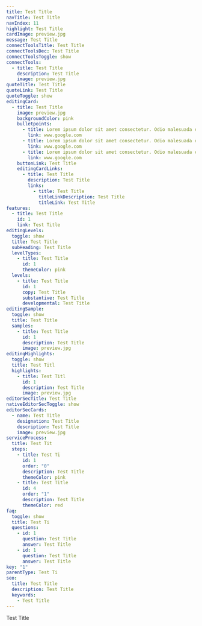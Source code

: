 ```yaml
---
title: Test Title
navTitle: Test Title
navIndex: 11
highlight: Test Title
cardImage: preview.jpg
message: Test Title
connectToolsTitle: Test Title
connectToolsDec: Test Title
connectToolsToggle: show
connectTools:
  - title: Test Title
    description: Test Title
    image: preview.jpg
quoteTitle: Test Title
quoteLink: Test Title
quoteToggle: show
editingCard:
  - title: Test Title
    image: preview.jpg
    backgroundColor: pink
    bulletpoints:
      - title: Lorem ipsum dolor sit amet consectetur. Odio malesuada eu fames dictum. Lorem ipsum dolor sit amet consectetur. Odio malesuada eu fames dictum
        link: www.google.com
      - title: Lorem ipsum dolor sit amet consectetur. Odio malesuada eu fames dictum. Lorem ipsum dolor sit amet consectetur. Odio malesuada eu fames dictum
        link: www.google.com
      - title: Lorem ipsum dolor sit amet consectetur. Odio malesuada eu fames dictum. Lorem ipsum dolor sit amet consectetur. Odio malesuada eu fames dictum
        link: www.google.com
    buttonLink: Test Title
    editingCardLinks:
      - title: Test Title
        description: Test Title
        links:
          - title: Test Title
            titleLinkDescription: Test Title
            titleLink: Test Title
features:
  - title: Test Title
    id: 1
    link: Test Title
editingLevels:
  toggle: show
  title: Test Title
  subHeading: Test Title
  levelTypes:
    - title: Test Title
      id: 1
      themeColor: pink
  levels:
    - title: Test Title
      id: 1
      copy: Test Title
      substantive: Test Title
      developmental: Test Title
editingSample:
  toggle: show
  title: Test Title
  samples:
    - title: Test Title
      id: 1
      description: Test Title
      image: preview.jpg
editingHighlights:
  toggle: show
  title: Test Titl
  highlights:
    - title: Test Titl
      id: 1
      description: Test Title
      image: preview.jpg
editorSecTitle: Test Title
nativeEditorSecToggle: show
editorSecCards:
  - name: Test Title
    designation: Test Title
    description: Test Title
    image: preview.jpg
serviceProcess:
  title: Test Tit
  steps:
    - title: Test Ti
      id: 1
      order: "0"
      description: Test Title
      themeColor: pink
    - title: Test Title
      id: 4
      order: "1"
      description: Test Title
      themeColor: red
faq:
  toggle: show
  title: Test Ti
  questions:
    - id: 1
      question: Test Title
      answer: Test Title
    - id: 1
      question: Test Title
      answer: Test Title
key: "1"
parentType: Test Ti
seo:
  title: Test Title
  description: Test Title
  keywords:
    - Test Title
---
```


Test Title
